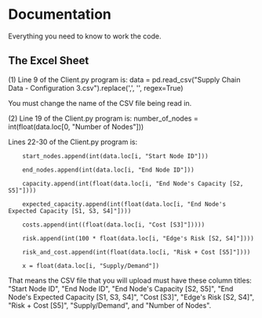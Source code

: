 # Documentation 

Everything you need to know to work the code. 

## The Excel Sheet 
(1) Line 9 of the Client.py program is:
    data = pd.read_csv("Supply Chain Data - Configuration 3.csv").replace(',', '', regex=True)

You must change the name of the CSV file being read in.


(2) Line 19 of the Client.py program is:
        number_of_nodes = int(float(data.loc[0, "Number of Nodes"]))

Lines 22-30 of the Client.py program is:

        start_nodes.append(int(data.loc[i, "Start Node ID"]))

        end_nodes.append(int(data.loc[i, "End Node ID"]))
        
        capacity.append(int(float(data.loc[i, "End Node's Capacity [S2, S5]"])))
        
        expected_capacity.append(int(float(data.loc[i, "End Node's Expected Capacity [S1, S3, S4]"])))
        
        costs.append(int((float(data.loc[i, "Cost [S3]"]))))
        
        risk.append(int(100 * float(data.loc[i, "Edge's Risk [S2, S4]"])))
        
        risk_and_cost.append(int(float(data.loc[i, "Risk + Cost [S5]"])))

        x = float(data.loc[i, "Supply/Demand"])

That means the CSV file that you will upload must have these column titles: "Start Node ID", "End Node ID", "End Node's Capacity [S2, S5]", "End Node's Expected Capacity [S1, S3, S4]", "Cost [S3]", "Edge's Risk [S2, S4]", "Risk + Cost [S5]", "Supply/Demand", and "Number of Nodes".



